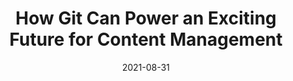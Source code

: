 ---
title: "How Git Can Power an Exciting Future for Content Management"
date: 2021-08-31
external_link: https://www.netlify.com/blog/2021/08/31/how-git-can-power-an-exciting-future-for-content-management/
---